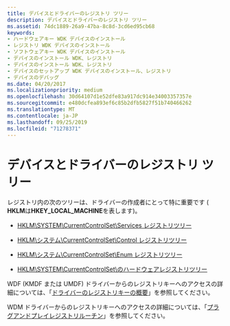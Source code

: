 ```yaml
---
title: デバイスとドライバーのレジストリ ツリー
description: デバイスとドライバーのレジストリ ツリー
ms.assetid: 74dc1889-26a9-47ba-8c8d-3cd6ed95cb68
keywords:
- ハードウェアキー WDK デバイスのインストール
- レジストリ WDK デバイスのインストール
- ソフトウェアキー WDK デバイスのインストール
- デバイスのインストール WDK、レジストリ
- デバイスのインストール WDK、レジストリ
- デバイスのセットアップ WDK デバイスのインストール、レジストリ
- デバイスのデバッグ
ms.date: 04/20/2017
ms.localizationpriority: medium
ms.openlocfilehash: 30d64107d1e52dfe83a917dc914e34003357357e
ms.sourcegitcommit: e480dcfea893ef6c85b2dfb5827f51b740466262
ms.translationtype: MT
ms.contentlocale: ja-JP
ms.lasthandoff: 09/25/2019
ms.locfileid: "71278371"
---
```

# <a name="registry-trees-for-devices-and-drivers"></a>デバイスとドライバーのレジストリ ツリー





レジストリ内の次のツリーは、ドライバーの作成者にとって特に重要です ( **HKLM**は**HKEY_LOCAL_MACHINE**を表します)。

-   [HKLM\\SYSTEM\\CurrentControlSet\\Services レジストリツリー](hklm-system-currentcontrolset-services-registry-tree.md)

-   [HKLM\\システム\\CurrentControlSet\\Control レジストリツリー](hklm-system-currentcontrolset-control-registry-tree.md)

-   [HKLM\\システム\\CurrentControlSet\\Enum レジストリツリー](hklm-system-currentcontrolset-enum-registry-tree.md)

-   [HKLM\\SYSTEM\\CurrentControlSet\\のハードウェアレジストリツリー](hklm-system-currentcontrolset-hardwareprofiles-registry-tree.md)

WDF (KMDF または UMDF) ドライバーからのレジストリキーへのアクセスの詳細については、「[ドライバーのレジストリキーの概要](../wdf/introduction-to-registry-keys-for-drivers.md)」を参照してください。

WDM ドライバーからのレジストリキーへのアクセスの詳細については、「[プラグアンドプレイレジストリルーチン](../kernel/plug-and-play-registry-routines.md)」を参照してください。
 

 

 





